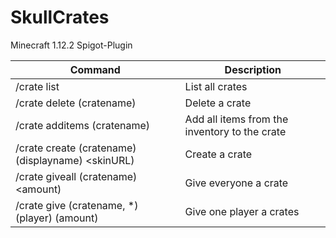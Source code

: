 # SkullCrates
Minecraft 1.12.2 Spigot-Plugin

Command | Description
------------ | -------------
/crate list | List all crates
/crate delete (cratename) | Delete a crate
/crate additems (cratename) | Add all items from the inventory to the crate
/crate create (cratename) (displayname) <skinURL) | Create a crate
/crate giveall (cratename) <amount) | Give everyone a crate
/crate give (cratename, *) (player) (amount) | Give one player a crates
